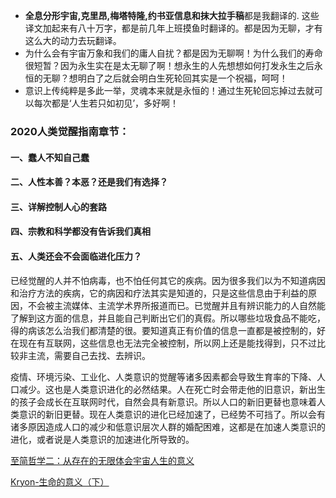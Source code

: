 * **全息分形宇宙,克里昂,梅塔特隆,约书亚信息和抹大拉手稿**都是我翻译的. 这些译文加起来有八十万字，都是前几年上班摸鱼时翻译的。都是因为无聊，才有这么大的动力去玩翻译。
* 为什么会有宇宙万象和我们的庸人自扰？都是因为无聊啊！为什么我们的寿命很短暂？因为永生实在是太无聊了啊！想永生的人先想想如何打发永生之后永恒的无聊？想明白了之后就会明白生死轮回其实是一个祝福，呵呵！
* 意识上传纯粹是多此一举，灵魂本来就是永恒的！通过生死轮回忘掉过去就可以每次都是‘人生若只如初见’，多好啊！

### 2020人类觉醒指南章节：

#### 一、蠢人不知自己蠢
#### 二、人性本善？本恶？还是我们有选择？
#### 三、详解控制人心的套路
#### 四、宗教和科学都没有告诉我们真相
#### 五、人类还会不会面临进化压力？  

已经觉醒的人并不怕病毒，也不怕任何其它的疾病。因为很多我们以为不知道病因和治疗方法的疾病，它的病因和疗法其实是知道的，只是这些信息由于利益的原因，不会被主流媒体、主流学术界所报道而已。已觉醒并且有辨识能力的人自然能了解到这方面的信息，并且能自己判断出它们的真假。所以哪些垃圾食品不能吃，得的病该怎么治我们都清楚的很。要知道真正有价值的信息一直都是被控制的，好在现在有互联网，这些信息也无法完全被控制，所以网上还是能找得到，只不过比较非主流，需要自己去找、去辨识。  

疫情、环境污染、工业化、人类意识的觉醒等诸多因素都会导致生育率的下降、人口减少。这也是人类意识进化的必然结果。人在死亡时会带走他的旧意识，新出生的孩子会成长在互联网时代，自然会具有新意识。所以人口的新旧更替也意味着人类意识的新旧更替。现在人类意识的进化已经加速了，已经势不可挡了。所以会有诸多原因造成人口的减少和低意识层次人群的婚配困难，这都是在加速人类意识的进化，或者说是人类意识的加速进化所导致的。

[至简哲学二：从存在的无限体会宇宙人生的意义](https://www.bilibili.com/video/BV1gy4y1577x)  

[Kryon-生命的意义（下）](https://mp.weixin.qq.com/s/FxWv75OLyEfjNS0IYcvCtA)


